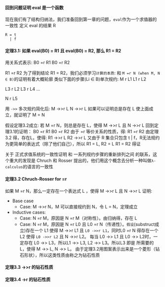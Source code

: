 #### 回到问题证明 eval 是一个函数
现在我们有了结构归纳法，我们准备回到第一章的问题，`eval`作为一个求值器的一致性
定义 eval 的结果 R
```BNF
R = t
  | f
```
#### 定理3.1: 如果 eval(B0) = R1 且 eval(B0) = R2, 那么 R1 = R2
用关系式表示:
B0  =r  R1
B0  =r  R2

R1  =r  R2
为了得到结论 R1 = R2，我们必须学习`计算的本质`: 和 `M =r N (when M, N ∈ B)`的证明有着大概轮廓
类似下面的步骤(Li ∈ B)单次规约:
M   r  L1
L1  r  L2

L3  r  L2
L3  r  L4
...
<!-- L5  r  L4 -->
N   r  L5

用 `->>` 多次规约简化后:
M   ->>r   L
N   ->>r   L
如果可以证明总是存在 L 使上面成立，就证明了 M = N

假设定理3.2成立: 若 M =r N，则总是存在 L，使得 M ->>r L 且 N ->>r L
回到定理3.1的证明：
B0  =r  R1
B0  =r  R2
由于 =r 等价关系的性质，得: R1 =r R2
由定理 3.2 得，存在L，使得:
R1  ->>r  L
R2  ->>r  L
又由于 R 集合只包含 t | f，R无法规约为更简单的表达式（除了他们自己），所以 R1 = L, R2 = L
R1 = R2 得证

关于 正式求值系统的一致性证明 和 一系列规约步骤的重新排列之间 的联系，这个重大的发现是 Chruch 和 Rosser 提出的，他们用这个概念去分析一种叫做`λ-calculus`的语言的一致性

#### 定理3.2 Chruch-Rosser for =r
如果 M  =r  N，那么一定存在一个表达式 L ，使得 M ->>r L 且 N ->>r L
证明:
* Base case
    - Case: M  ->>r  N，M 可以直接规约到 N，令 L = N，定理成立
* Inductive cases:
    - Case: N  =r  M，原因是 N  =r  M（对称性）。由归纳得，存在 L
    - Case: N  =r  M，原因是 N  =r  L0 且 L0  =r  N（传递性）。`假设`(substruct成立)存在一个 L1 使得 M ->>r L1 且 `L0 ->>r L1`，同时L0 =r N 得存在一个 L2 使得 `L0 ->>r L2` 且 N ->>r L2。
      每当 L0  ->>  L1 且 L0  ->>  L2时，一定存在 L0 ->> L3，所以L1 ->> L3, L2 ->> L3。所以L3 即是 所需要的 L，使得 M ->> L, N ->> L。
由于定理3.2用图案表示出来是一个菱形（钻石形状），所以这类性质由称之为钻石性质

#### 定理3.3 ->>r 的钻石性质


#### 定理3.4 ->r 的钻石性质
